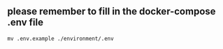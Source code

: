 ## please remember to fill in the docker-compose .env file
```
mv .env.example ./environment/.env
```